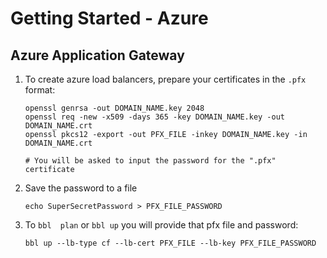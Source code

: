 # Getting Started - Azure


## Azure Application Gateway

1. To create azure load balancers, prepare your certificates in the `.pfx` format:
    ```
    openssl genrsa -out DOMAIN_NAME.key 2048
    openssl req -new -x509 -days 365 -key DOMAIN_NAME.key -out DOMAIN_NAME.crt
    openssl pkcs12 -export -out PFX_FILE -inkey DOMAIN_NAME.key -in DOMAIN_NAME.crt

    # You will be asked to input the password for the ".pfx" certificate
    ```
1. Save the password to a file
    ```
    echo SuperSecretPassword > PFX_FILE_PASSWORD
    ```
1. To `bbl  plan` or `bbl up` you will provide that pfx file and password:
    ```
    bbl up --lb-type cf --lb-cert PFX_FILE --lb-key PFX_FILE_PASSWORD
    ```
